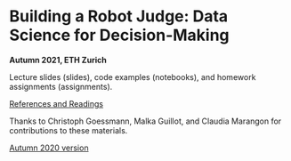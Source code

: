 # Building a Robot Judge: Data Science for Decision-Making
**Autumn 2021, ETH Zurich**

Lecture slides (slides), code examples (notebooks), and homework assignments (assignments).

[References and Readings](https://docs.google.com/document/d/14g-hYQq9kExzpo4pEBYd4YKmcG08MoG8IjLlSEGvHCw/edit?usp=sharing)

Thanks to Christoph Goessmann, Malka Guillot, and Claudia Marangon for contributions to these materials.

[Autumn 2020 version](https://github.com/elliottash/robot_judge_2020)
